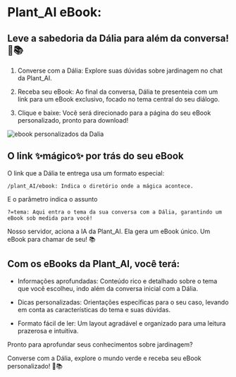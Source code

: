 # Plant_AI eBook: 
Leve a sabedoria da Dália para além da conversa! 🌱📚
---


1. Converse com a Dália: 
Explore suas dúvidas sobre jardinagem no chat da Plant_AI.

2. Receba seu eBook:
Ao final da conversa, Dália te presenteia com um link para um eBook exclusivo, focado no tema central do seu diálogo.

3. Clique e baixe:
Você será direcionado para a página do seu eBook personalizado, pronto para download!

![ebook personalizados da Dalia](https://github.com/brunocastro/plant_ai/assets/1557137/36e3355f-9f29-424b-b8db-10fcf44f3861)

## O link ✨mágico✨ por trás do seu eBook
O link que a Dália te entrega usa um formato especial:

    /plant_AI/ebook: Indica o diretório onde a mágica acontece.

E o parâmetro indica o assunto

    ?=tema: Aqui entra o tema da sua conversa com a Dália, garantindo um eBook sob medida para você!

Nosso servidor, aciona a IA da Plant_AI. Ela gera um eBook único. Um eBook para chamar de seu! 📚

## Com os eBooks da Plant_AI, você terá:

- Informações aprofundadas: Conteúdo rico e detalhado sobre o tema que você escolheu, indo além da conversa inicial com a Dália.

- Dicas personalizadas: Orientações específicas para o seu caso, levando em conta as características do tema e suas dúvidas.

- Formato fácil de ler: Um layout agradável e organizado para uma leitura prazerosa e intuitiva.

Pronto para aprofundar seus conhecimentos sobre jardinagem?

Converse com a Dália, explore o mundo verde e receba seu eBook personalizado! 🌱📚
